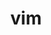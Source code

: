 ---
title: "vim"
layout: cache
categories: [package, develop]
meta: {"compilers": ["gcc@11.4.0"], "num_specs": 9, "num_specs_by_stack": {"root": 9, "tutorial": 9}, "oss": ["ubuntu22.04"], "platforms": ["linux"], "stacks": ["root", "tutorial"], "targets": ["x86_64_v3"], "versions": ["9.1.1194"]}
spec_details: [{"compiler": "gcc@11.4.0", "hash": "2gp5tdhu4jl7oazifdx2g2ueessqtqhp", "os": "ubuntu22.04", "platform": "linux", "size": "-", "stacks": ["root", "tutorial"], "target": "x86_64_v3", "variants": ["build_system=autotools", "~cscope", "features=normal", "~gui", "~lua", "~perl", "~python", "~ruby", "~x"], "versions": ["9.1.1194"]}, {"compiler": "gcc@11.4.0", "hash": "5nm2wrvx7wwvu7ul4hwjmxzgdcumjflo", "os": "ubuntu22.04", "platform": "linux", "size": "-", "stacks": ["root", "tutorial"], "target": "x86_64_v3", "variants": ["build_system=autotools", "~cscope", "features=normal", "~gui", "~lua", "~perl", "~python", "~ruby", "~x"], "versions": ["9.1.1194"]}, {"compiler": "gcc@11.4.0", "hash": "64p3kpiv4b6sfsrze47vba6sytdjvspk", "os": "ubuntu22.04", "platform": "linux", "size": "-", "stacks": ["root", "tutorial"], "target": "x86_64_v3", "variants": ["build_system=autotools", "~cscope", "features=normal", "~gui", "~lua", "~perl", "~python", "~ruby", "~x"], "versions": ["9.1.1194"]}, {"compiler": "gcc@11.4.0", "hash": "d35w6eck6vvdxjt2qe2gsteqgyitk2sq", "os": "ubuntu22.04", "platform": "linux", "size": "-", "stacks": ["root", "tutorial"], "target": "x86_64_v3", "variants": ["build_system=autotools", "~cscope", "features=normal", "~gui", "~lua", "~perl", "~python", "~ruby", "~x"], "versions": ["9.1.1194"]}, {"compiler": "gcc@11.4.0", "hash": "rkq5xb4p64ppwz3pptlanf3fibml7kxk", "os": "ubuntu22.04", "platform": "linux", "size": "-", "stacks": ["root", "tutorial"], "target": "x86_64_v3", "variants": ["build_system=autotools", "~cscope", "features=normal", "~gui", "~lua", "~perl", "~python", "~ruby", "~x"], "versions": ["9.1.1194"]}, {"compiler": "gcc@11.4.0", "hash": "vogaodf2xpoelerbvj73llxbvlohznui", "os": "ubuntu22.04", "platform": "linux", "size": "-", "stacks": ["root", "tutorial"], "target": "x86_64_v3", "variants": ["build_system=autotools", "~cscope", "features=normal", "~gui", "~lua", "~perl", "~python", "~ruby", "~x"], "versions": ["9.1.1194"]}, {"compiler": "gcc@11.4.0", "hash": "ww7ffxn7n6t6xcyujerbenys2qtjsg3f", "os": "ubuntu22.04", "platform": "linux", "size": "-", "stacks": ["root", "tutorial"], "target": "x86_64_v3", "variants": ["build_system=autotools", "~cscope", "features=normal", "~gui", "~lua", "~perl", "~python", "~ruby", "~x"], "versions": ["9.1.1194"]}, {"compiler": "gcc@11.4.0", "hash": "yjdcej4uoqhfehafmyfcz2btesdz4a6t", "os": "ubuntu22.04", "platform": "linux", "size": "-", "stacks": ["root", "tutorial"], "target": "x86_64_v3", "variants": ["build_system=autotools", "~cscope", "features=normal", "~gui", "~lua", "~perl", "~python", "~ruby", "~x"], "versions": ["9.1.1194"]}, {"compiler": "gcc@11.4.0", "hash": "zptzved7gnuw5pzobakqhipslpmnzkte", "os": "ubuntu22.04", "platform": "linux", "size": "-", "stacks": ["root", "tutorial"], "target": "x86_64_v3", "variants": ["build_system=autotools", "~cscope", "features=normal", "~gui", "~lua", "~perl", "~python", "~ruby", "~x"], "versions": ["9.1.1194"]}]
---